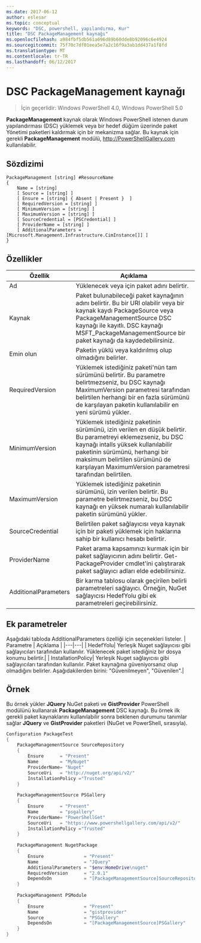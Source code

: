 ```yaml
---
ms.date: 2017-06-12
author: eslesar
ms.topic: conceptual
keywords: "DSC, powershell, yapılandırma, Kur"
title: "DSC PackageManagement kaynağı"
ms.openlocfilehash: a984fbf5db561a696d89b60dde8b92096c6e4924
ms.sourcegitcommit: 75f70c7df01eea5e7a2c16f9a3ab1dd437a1f8fd
ms.translationtype: MT
ms.contentlocale: tr-TR
ms.lasthandoff: 06/12/2017
---
```

# <a name="dsc-packagemanagement-resource"></a>DSC PackageManagement kaynağı

> İçin geçerlidir: Windows PowerShell 4.0, Windows PowerShell 5.0

**PackageManagement** kaynak olarak Windows PowerShell istenen durum yapılandırması (DSC) yüklemek veya bir hedef düğüm üzerinde paket Yönetimi paketleri kaldırmak için bir mekanizma sağlar. Bu kaynak için gerekli **PackageManagement** modülü, http://PowerShellGallery.com kullanılabilir.

## <a name="syntax"></a>Sözdizimi

```
PackageManagement [string] #ResourceName
{
    Name = [string]
    [ Source = [string] ]
    [ Ensure = [string] { Absent | Present }  ]
    [ RequiredVersion = [string] ]
    [ MinimumVersion = [string] ]
    [ MaximumVersion = [string] ]
    [ SourceCredential = [PSCredential] ]
    [ ProviderName = [string] ]
    [ AdditionalParameters = [Microsoft.Management.Infrastructure.CimInstance[]] ]
}
```

## <a name="properties"></a>Özellikler
|  Özellik  |  Açıklama   | 
|---|---| 
| Ad| Yüklenecek veya için paket adını belirtir.| 
| Kaynak| Paket bulunabileceği paket kaynağının adını belirtir. Bu bir URI olabilir veya bir kaynak kaydı PackageSource veya PackageManagementSource DSC kaynağı ile kayıtlı. DSC kaynağı MSFT_PackageManagementSource bir paket kaynağı da kaydedebilirsiniz.| 
| Emin olun| Paketin yüklü veya kaldırılmış olup olmadığını belirler.| 
| RequiredVersion| Yüklemek istediğiniz paketi'nün tam sürümünü belirtir. Bu parametre belirtmezseniz, bu DSC kaynağı MaximumVersion parametresi tarafından belirtilen herhangi bir en fazla sürümünü de karşılayan paketin kullanılabilir en yeni sürümü yükler.| 
| MinimumVersion| Yüklemek istediğiniz paketinin sürümünü, izin verilen en düşük belirtir. Bu parametreyi eklemezseniz, bu DSC kaynağı intalls yüksek kullanılabilir paketinin sürümünü, herhangi bir maksimum belirtilen sürümünü de karşılayan MaximumVersion parametresi tarafından belirtilen.| 
| MaximumVersion| Yüklemek istediğiniz paketinin sürümünü, izin verilen belirtir. Bu parametre belirtmezseniz, bu DSC kaynağı en yüksek numaralı kullanılabilir paketin sürümünü yükler.| 
| SourceCredential | Belirtilen paket sağlayıcısı veya kaynak için bir paketi yüklemek için haklarına sahip bir kullanıcı hesabı belirtir.| 
| ProviderName| Paket arama kapsamınızı kurmak için bir paket sağlayıcının adını belirtir. Get-PackageProvider cmdlet'ini çalıştırarak paket sağlayıcı adları elde edebilirsiniz.| 
| AdditionalParameters| Bir karma tablosu olarak geçirilen belirli parametreleri sağlayıcı. Örneğin, NuGet sağlayıcısı HedefYolu gibi ek parametreleri geçirebilirsiniz.| 

## <a name="additional-parameters"></a>Ek parametreler
Aşağıdaki tabloda AdditionalParameters özelliği için seçenekleri listeler.
|  Parametre  | Açıklama   | 
|---|---|
| HedefYolu| Yerleşik Nuget sağlayıcısı gibi sağlayıcıları tarafından kullanılır. Yüklenecek paket istediğiniz bir dosya konumu belirtir.|
| InstallationPolicy| Yerleşik Nuget sağlayıcısı gibi sağlayıcıları tarafından kullanılır. Paket kaynağına güveniyorsanız olup olmadığını belirler. Aşağıdakilerden birini: "Güvenilmeyen", "Güvenilen".|

## <a name="example"></a>Örnek

Bu örnek yükler **JQuery** NuGet paketi ve **GistProvider** PowerShell modülünü kullanarak **PackageManagement** DSC kaynağı. Bu örnek ilk gerekli paket kaynaklarını kullanılabilir sonra beklenen durumunu tanımlar sağlar **JQuery** ve **GistProvider** paketleri (NuGet ve PowerShell, sırasıyla).

```powershell
Configuration PackageTest
{    
    PackageManagementSource SourceRepository 
    { 
        Ensure      = "Present" 
        Name        = "MyNuget" 
        ProviderName= "Nuget" 
        SourceUri   = "http://nuget.org/api/v2/"   
        InstallationPolicy ="Trusted" 
    }    
    
    PackageManagementSource PSGallery 
    { 
        Ensure      = "Present" 
        Name        = "psgallery" 
        ProviderName= "PowerShellGet" 
        SourceUri   = "https://www.powershellgallery.com/api/v2/"   
        InstallationPolicy ="Trusted" 
    } 
          
    PackageManagement NugetPackage 
    { 
        Ensure               = "Present"  
        Name                 = "JQuery"
        AdditionalParameters = "$env:HomeDrive\nuget"
        RequiredVersion      = "2.0.1" 
        DependsOn            = "[PackageManagementSource]SourceRepository" 
    }
    
    PackageManagement PSModule 
    { 
        Ensure               = "Present"  
        Name                 = "gistprovider"
        Source               = "PSGallery"
        DependsOn            = "[PackageManagementSource]PSGallery" 
    }
}
```

